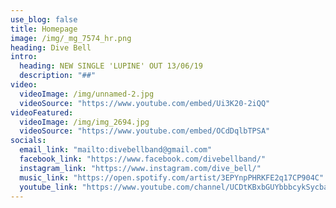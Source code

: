 ```yaml
---
use_blog: false
title: Homepage
image: /img/_mg_7574_hr.png
heading: Dive Bell
intro:
  heading: NEW SINGLE 'LUPINE' OUT 13/06/19
  description: "##"
video:
  videoImage: /img/unnamed-2.jpg
  videoSource: "https://www.youtube.com/embed/Ui3K20-2iQQ"
videoFeatured:
  videoImage: /img/img_2694.jpg
  videoSource: "https://www.youtube.com/embed/OCdDqlbTPSA"
socials:
  email_link: "mailto:divebellband@gmail.com"
  facebook_link: "https://www.facebook.com/divebellband/"
  instagram_link: "https://www.instagram.com/dive_bell/"
  music_link: "https://open.spotify.com/artist/3EPYnpPHRKFE2q17CP904C"
  youtube_link: "https://www.youtube.com/channel/UCDtKBxbGUYbbbcykSycbayA"
---
```

